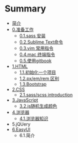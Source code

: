 # Summary

* [简介](README.md)
* [0.准备工作](section0/README.md)
    * [0.1.sass 安装](section0/0.1.md)
    * [0.2.Sublime Text命令](section0/0.2.md)
    * [0.3.vim 常用指令](section0/0.3.md)
    * [0.4.mac 终端指令](section0/0.4.md)
    * [0.5.使用gitbook](section0/0.5.gitbook.md)
* [1.HTML](section1/README.md)
    * [1.1.初始化一个项目](section1/1.1.md)
    * [1.2.px\/em\/rem 区别](section1/1.2.md)
    * [1.3.Bootstrap](section1/1.3.md)
* [2.CSS](section2/README.md)
    * [2.1.sass\/scss introduction](section2/2.1.md)
* [3.JavaScript](section3/README.md)
    * [3.2.js随机生成颜色](section3/3.1.md)
* [4.浏览器](section4/README.md)
    * [4.1.浏览器知识](section4/4.1..md)
* 5.jQUery
* [6.EasyUI](6easyui.md)
    * 6.1.简介

